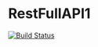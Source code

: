 # RestFullAPI1

[![Build Status](https://travis-ci.com/Livecirhigiri/LastEndPoint2.svg?branch=Develop)](https://travis-ci.com/Livecirhigiri/LastEndPoint2)
